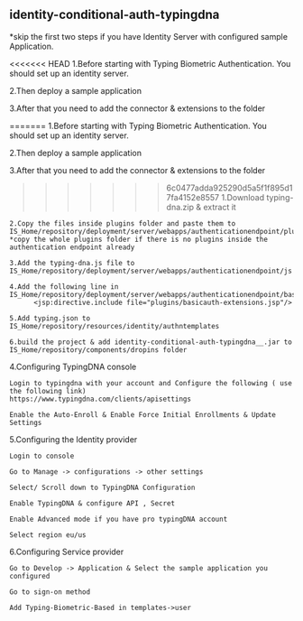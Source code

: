 ## identity-conditional-auth-typingdna

*skip the first two steps if you have Identity Server with configured sample Application.

<<<<<<< HEAD
1.Before starting with Typing Biometric Authentication. You should set up an identity server.

2.Then deploy a sample application

3.After that you need to add the connector & extensions to the folder


=======
1.Before starting with Typing Biometric Authentication. You should set up an identity server. 

2.Then deploy a sample application 
  
3.After that you need to add the connector & extensions to the folder

    
>>>>>>> 6c0477adda925290d5a5f1f895d17fa4152e8557
    1.Download typing-dna.zip & extract it 
    
    2.Copy the files inside plugins folder and paste them to IS_Home/repository/deployment/server/webapps/authenticationendpoint/plugins
    *copy the whole plugins folder if there is no plugins inside the authentication endpoint already 
    
    3.Add the typing-dna.js file to IS_Home/repository/deployment/server/webapps/authenticationendpoint/js
    
    4.Add the following line in IS_Home/repository/deployment/server/webapps/authenticationendpoint/basicauth.jsp
          <jsp:directive.include file="plugins/basicauth-extensions.jsp"/>
    
    5.Add typing.json to IS_Home/repository/resources/identity/authntemplates
    
    6.build the project & add identity-conditional-auth-typingdna__.jar to IS_Home/repository/components/dropins folder


4.Configuring TypingDNA console
   ```
   Login to typingdna with your account and Configure the following ( use the following link) 
   https://www.typingdna.com/clients/apisettings

   Enable the Auto-Enroll & Enable Force Initial Enrollments & Update Settings
   ```

5.Configuring the Identity provider
  ```
  Login to console
  
  Go to Manage -> configurations -> other settings
  
  Select/ Scroll down to TypingDNA Configuration
  
  Enable TypingDNA & configure API , Secret
  
  Enable Advanced mode if you have pro typingDNA account
  
  Select region eu/us
  ```

6.Configuring Service provider
  ```
  Go to Develop -> Application & Select the sample application you configured
  
  Go to sign-on method
  
  Add Typing-Biometric-Based in templates->user
  ```
